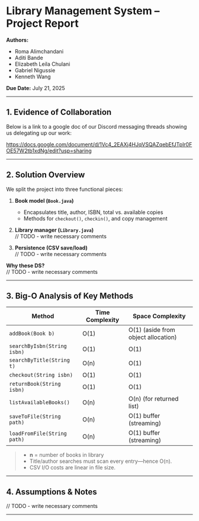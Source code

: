 # Library Management System – Project Report

**Authors:**  
- Roma Alimchandani   
- Aditi Bande
- Elizabeth Leila Chulani 
- Gabriel Nigussie
- Kenneth Wang

**Due Date:** July 21, 2025

---

## 1. Evidence of Collaboration

Below is a link to a google doc of our Discord messaging threads showing us delegating up our work:

https://docs.google.com/document/d/1Vc4_2EAXj4HJqVSQAZqebEfJTplr0FOE57W2tb1xdNg/edit?usp=sharing

---

## 2. Solution Overview

We split the project into three functional pieces:

1. **Book model (`Book.java`)**  
   - Encapsulates title, author, ISBN, total vs. available copies  
   - Methods for `checkout()`, `checkin()`, and copy management  

2. **Library manager (`Library.java`)**  
 // TODO - write necessary comments

3. **Persistence (CSV save/load)**  
 // TODO - write necessary comments

**Why these DS?**  
// TODO - write necessary comments

---

## 3. Big-O Analysis of Key Methods

| Method                     | Time Complexity  | Space Complexity        |
|----------------------------|------------------|-------------------------|
| `addBook(Book b)`          | O(1)             | O(1) (aside from object allocation) |
| `searchByIsbn(String isbn)`| O(1)             | O(1)                    |
| `searchByTitle(String t)`  | O(n)             | O(1)                    |
| `checkout(String isbn)`    | O(1)             | O(1)                    |
| `returnBook(String isbn)`  | O(1)             | O(1)                    |
| `listAvailableBooks()`     | O(n)             | O(n) (for returned list)|
| `saveToFile(String path)`  | O(n)             | O(1) buffer (streaming) |
| `loadFromFile(String path)`| O(n)             | O(1) buffer (streaming) |

> - **n** = number of books in library  
> - Title/author searches must scan every entry—hence O(n).  
> - CSV I/O costs are linear in file size.

---

## 4. Assumptions & Notes
// TODO - write necessary comments


---

